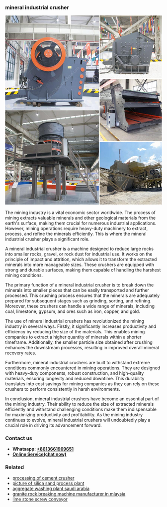 <h3>mineral industrial crusher</h3><img src='1704856783.jpg' alt=''><p>The mining industry is a vital economic sector worldwide. The process of mining extracts valuable minerals and other geological materials from the earth's surface, making them crucial for numerous industrial applications. However, mining operations require heavy-duty machinery to extract, process, and refine the minerals efficiently. This is where the mineral industrial crusher plays a significant role.</p><p>A mineral industrial crusher is a machine designed to reduce large rocks into smaller rocks, gravel, or rock dust for industrial use. It works on the principle of impact and attrition, which allows it to transform the extracted minerals into more manageable sizes. These crushers are equipped with strong and durable surfaces, making them capable of handling the harshest mining conditions.</p><p>The primary function of a mineral industrial crusher is to break down the minerals into smaller pieces that can be easily transported and further processed. This crushing process ensures that the minerals are adequately prepared for subsequent stages such as grinding, sorting, and refining. Moreover, these crushers can handle a wide range of minerals, including coal, limestone, gypsum, and ores such as iron, copper, and gold.</p><p>The use of mineral industrial crushers has revolutionized the mining industry in several ways. Firstly, it significantly increases productivity and efficiency by reducing the size of the materials. This enables mining companies to extract a higher quantity of minerals within a shorter timeframe. Additionally, the smaller particle size obtained after crushing enhances the downstream processes, resulting in improved overall mineral recovery rates.</p><p>Furthermore, mineral industrial crushers are built to withstand extreme conditions commonly encountered in mining operations. They are designed with heavy-duty components, robust construction, and high-quality materials, ensuring longevity and reduced downtime. This durability translates into cost savings for mining companies as they can rely on these crushers to perform consistently in harsh environments.</p><p>In conclusion, mineral industrial crushers have become an essential part of the mining industry. Their ability to reduce the size of extracted minerals efficiently and withstand challenging conditions make them indispensable for maximizing productivity and profitability. As the mining industry continues to evolve, mineral industrial crushers will undoubtedly play a crucial role in driving its advancement forward.</p><h3>Contact us</h3><ul><li><strong>Whatsapp:&nbsp;<a href="https://wa.me/8613661969651">+8613661969651</a></strong></li><li><a href="https://swt.shibang-china.com/?git&amp;zhl&amp;mineral industrial crusher"><strong>Online Service(chat now)</strong></a></li></ul><h3>Related</h3><ul><li><a href='processing of cement crusher.md'>processing of cement crusher</a></li><li><a href='picture of silica sand process plant.md'>picture of silica sand process plant</a></li><li><a href='aggregate washing plant saudi arabia.md'>aggregate washing plant saudi arabia</a></li><li><a href='granite rock breaking machine manufacturer in mlaysia.md'>granite rock breaking machine manufacturer in mlaysia</a></li><li><a href='lime stone screw conveyor.md'>lime stone screw conveyor</a></li></ul>